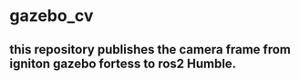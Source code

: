 # gazebo_cv

## this repository publishes the camera frame from igniton gazebo fortess to ros2 Humble.
